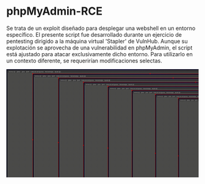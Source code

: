 # phpMyAdmin-RCE
Se trata de un exploit diseñado para desplegar una webshell en un entorno específico. El presente script fue desarrollado durante un ejercicio de pentesting dirigido a la máquina virtual 'Stapler' de VulnHub. Aunque su explotación se aprovecha de una vulnerabilidad en phpMyAdmin, el script está ajustado para atacar exclusivamente dicho entorno. Para utilizarlo en un contexto diferente, se requerirían modificaciones selectas.

![](phpmyadmin.gif)
